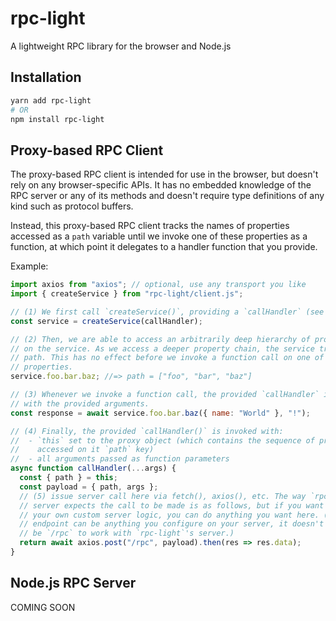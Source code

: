 # rpc-light
A lightweight RPC library for the browser and Node.js

## Installation

``` sh
yarn add rpc-light
# OR
npm install rpc-light
```

## Proxy-based RPC Client

The proxy-based RPC client is intended for use in the browser, but doesn't rely
on any browser-specific APIs. It has no embedded knowledge of the RPC server or
any of its methods and doesn't require type definitions of any kind such as
protocol buffers.

Instead, this proxy-based RPC client tracks the names of properties accessed as
a `path` variable until we invoke one of these properties as a function, at
which point it delegates to a handler function that you provide.

Example:

``` js
import axios from "axios"; // optional, use any transport you like
import { createService } from "rpc-light/client.js";

// (1) We first call `createService()`, providing a `callHandler` (see below).
const service = createService(callHandler);

// (2) Then, we are able to access an arbitrarily deep hierarchy of properties
// on the service. As we access a deeper property chain, the service tracks this
// path. This has no effect before we invoke a function call on one of these
// properties.
service.foo.bar.baz; //=> path = ["foo", "bar", "baz"]

// (3) Whenever we invoke a function call, the provided `callHandler` is called
// with the provided arguments.
const response = await service.foo.bar.baz({ name: "World" }, "!");

// (4) Finally, the provided `callHandler()` is invoked with:
//  - `this` set to the proxy object (which contains the sequence of properties
//    accessed on it `path` key)
//  - all arguments passed as function parameters
async function callHandler(...args) {
  const { path } = this;
  const payload = { path, args };
  // (5) issue server call here via fetch(), axios(), etc. The way `rpc-light`'s
  // server expects the call to be made is as follows, but if you want to use
  // your own custom server logic, you can do anything you want here. (And the
  // endpoint can be anything you configure on your server, it doesn't need to
  // be `/rpc` to work with `rpc-light`'s server.)
  return await axios.post("/rpc", payload).then(res => res.data);
}
```

## Node.js RPC Server

COMING SOON
